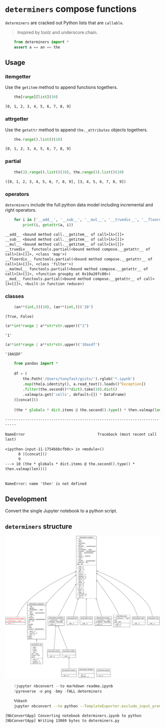 
# `determiners` compose functions

`determiners` are cracked out Python lists that are `callable`. 

> Inspired by toolz and underscore.chain.


```python
    from determiners import *    
    assert a == an == the
```

## Usage

### itemgetter

Use the `getitem` method to append functions togethers.


```python
    the[range][list](10)
```




    [0, 1, 2, 3, 4, 5, 6, 7, 8, 9]



### attrgetter

Use the `getattr` method to append `the._attributes` objects togethers.


```python
    the.range().list()(10)
```




    [0, 1, 2, 3, 4, 5, 6, 7, 8, 9]



### partial


```python
    the(3).range().list()(10), the.range(3).list()(10)
```




    ([0, 1, 2, 3, 4, 5, 6, 7, 8, 9], [3, 4, 5, 6, 7, 8, 9])



### operators

`determiners` include the full python data model including incremental and right operators.


```python
    for i in ['__add__', '__sub__', '__mul__', '__truediv__', '__floordiv__', '__matmul__', '__mod__']:
        print(i, getattr(a, i))
```

    __add__ <bound method call.__getitem__ of call>[λ>[]]>
    __sub__ <bound method call.__getitem__ of call>[λ>[]]>
    __mul__ <bound method call.__getitem__ of call>[λ>[]]>
    __truediv__ functools.partial(<bound method compose.__getattr__ of call>[λ>[]]>, <class 'map'>)
    __floordiv__ functools.partial(<bound method compose.__getattr__ of call>[λ>[]]>, <class 'filter'>)
    __matmul__ functools.partial(<bound method compose.__getattr__ of call>[λ>[]]>, <function groupby at 0x10a20fc80>)
    __mod__ functools.partial(<bound method compose.__getattr__ of call>[λ>[]]>, <built-in function reduce>)


### classes


```python
    (an**(int,))(10), (an**(int,))('10')
```




    (True, False)




```python
(a**int*range | a**str*str.upper)("1")
```




    '1'




```python
(a**int*range | a**str*str.upper)('10asdf')
```




    '10ASDF'




```python
    from pandas import *

    df = (
        the.Path('/Users/tonyfast/gists/').rglob('*.ipynb')
        .map(the[a.identity(), a.read_text().loads()^Exception])
        .filter(the.second()**dict).take(10).dict()
        .valmap(a.get('cells', default=[]) * DataFrame)
    )[concat]()

    (the * globals * dict.items @ the.second().type() * then.valmap(len))()
```


    ---------------------------------------------------------------------------

    NameError                                 Traceback (most recent call last)

    <ipython-input-11-1754bbbcfb0c> in <module>()
          8 )[concat]()
          9 
    ---> 10 (the * globals * dict.items @ the.second().type() * then.valmap(len))()
    

    NameError: name 'then' is not defined


## Development

Convert the single Jupyter notebook to a python script.

## `determiners` structure

![](classes_No_Name.png)


```python
    !jupyter nbconvert --to markdown readme.ipynb
    !pyreverse -o png -bmy -fALL determiners
```


```bash
    %%bash 
    jupyter nbconvert --to python --TemplateExporter.exclude_input_prompt=True determiners.ipynb
```

    [NbConvertApp] Converting notebook determiners.ipynb to python
    [NbConvertApp] Writing 13069 bytes to determiners.py



```python

```
